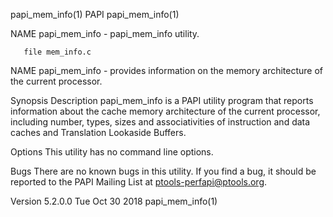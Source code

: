 papi_mem_info(1)                                                                                     PAPI                                                                                    papi_mem_info(1)



NAME
       papi_mem_info - papi_mem_info utility.

       file mem_info.c

NAME
       papi_mem_info - provides information on the memory architecture of the current processor.

Synopsis
Description
       papi_mem_info is a PAPI utility program that reports information about the cache memory architecture of the current processor, including number, types, sizes and associativities of instruction and
       data caches and Translation Lookaside Buffers.

Options
       This utility has no command line options.

Bugs
       There are no known bugs in this utility. If you find a bug, it should be reported to the PAPI Mailing List at ptools-perfapi@ptools.org.



Version 5.2.0.0                                                                                Tue Oct 30 2018                                                                               papi_mem_info(1)
